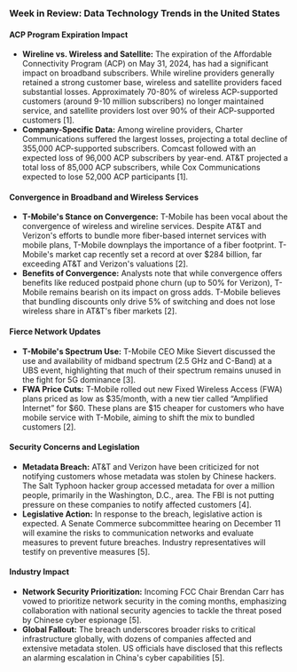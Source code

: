 ### Week in Review: Data Technology Trends in the United States

#### **ACP Program Expiration Impact**
- **Wireline vs. Wireless and Satellite:** The expiration of the Affordable Connectivity Program (ACP) on May 31, 2024, has had a significant impact on broadband subscribers. While wireline providers generally retained a strong customer base, wireless and satellite providers faced substantial losses. Approximately 70-80% of wireless ACP-supported customers (around 9-10 million subscribers) no longer maintained service, and satellite providers lost over 90% of their ACP-supported customers [1].
- **Company-Specific Data:** Among wireline providers, Charter Communications suffered the largest losses, projecting a total decline of 355,000 ACP-supported subscribers. Comcast followed with an expected loss of 96,000 ACP subscribers by year-end. AT&T projected a total loss of 85,000 ACP subscribers, while Cox Communications expected to lose 52,000 ACP participants [1].

#### **Convergence in Broadband and Wireless Services**
- **T-Mobile's Stance on Convergence:** T-Mobile has been vocal about the convergence of wireless and wireline services. Despite AT&T and Verizon's efforts to bundle more fiber-based internet services with mobile plans, T-Mobile downplays the importance of a fiber footprint. T-Mobile's market cap recently set a record at over $284 billion, far exceeding AT&T and Verizon's valuations [2].
- **Benefits of Convergence:** Analysts note that while convergence offers benefits like reduced postpaid phone churn (up to 50% for Verizon), T-Mobile remains bearish on its impact on gross adds. T-Mobile believes that bundling discounts only drive 5% of switching and does not lose wireless share in AT&T's fiber markets [2].

#### **Fierce Network Updates**
- **T-Mobile's Spectrum Use:** T-Mobile CEO Mike Sievert discussed the use and availability of midband spectrum (2.5 GHz and C-Band) at a UBS event, highlighting that much of their spectrum remains unused in the fight for 5G dominance [3].
- **FWA Price Cuts:** T-Mobile rolled out new Fixed Wireless Access (FWA) plans priced as low as $35/month, with a new tier called “Amplified Internet” for $60. These plans are $15 cheaper for customers who have mobile service with T-Mobile, aiming to shift the mix to bundled customers [2].

#### **Security Concerns and Legislation**
- **Metadata Breach:** AT&T and Verizon have been criticized for not notifying customers whose metadata was stolen by Chinese hackers. The Salt Typhoon hacker group accessed metadata for over a million people, primarily in the Washington, D.C., area. The FBI is not putting pressure on these companies to notify affected customers [4].
- **Legislative Action:** In response to the breach, legislative action is expected. A Senate Commerce subcommittee hearing on December 11 will examine the risks to communication networks and evaluate measures to prevent future breaches. Industry representatives will testify on preventive measures [5].

#### **Industry Impact**
- **Network Security Prioritization:** Incoming FCC Chair Brendan Carr has vowed to prioritize network security in the coming months, emphasizing collaboration with national security agencies to tackle the threat posed by Chinese cyber espionage [5].
- **Global Fallout:** The breach underscores broader risks to critical infrastructure globally, with dozens of companies affected and extensive metadata stolen. US officials have disclosed that this reflects an alarming escalation in China's cyber capabilities [5].
